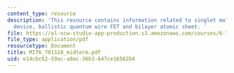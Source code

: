```yaml
---
content_type: resource
description: 'This resource contains information related to singlet molecule two-terminal
  device, ballistic quantum wire FET and bilayer atomic sheet. '
file: https://ol-ocw-studio-app-production.s3.amazonaws.com/courses/6-701-introduction-to-nanoelectronics-spring-2010/e14cbc6259aca8ac36b3647ce16562b4_MIT6_701S10_midterm.pdf
file_type: application/pdf
resourcetype: Document
title: MIT6_701S10_midterm.pdf
uid: e14cbc62-59ac-a8ac-36b3-647ce16562b4
---
```

